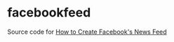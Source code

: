 # facebookfeed

Source code for [How to Create Facebook's News Feed](https://www.youtube.com/playlist?list=PL0dzCUj1L5JHDWIO3x4wePhD8G4d1Fa6N)
